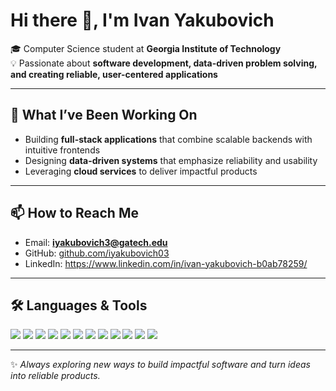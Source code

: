 # Hi there 👋, I'm Ivan Yakubovich  

🎓 Computer Science student at **Georgia Institute of Technology**  
💡 Passionate about **software development, data-driven problem solving, and creating reliable, user-centered applications**  

---

## 🔭 What I’ve Been Working On  
- Building **full-stack applications** that combine scalable backends with intuitive frontends  
- Designing **data-driven systems** that emphasize reliability and usability  
- Leveraging **cloud services** to deliver impactful products  

---

## 📫 How to Reach Me  
- Email: **iyakubovich3@gatech.edu**  
- GitHub: [github.com/iyakubovich03](https://github.com/iyakubovich03)  
- LinkedIn: https://www.linkedin.com/in/ivan-yakubovich-b0ab78259/
---

## 🛠️ Languages & Tools  

<p align="left">
  <img src="https://img.shields.io/badge/Python-3776AB?style=for-the-badge&logo=python&logoColor=white" />
  <img src="https://img.shields.io/badge/Java-007396?style=for-the-badge&logo=java&logoColor=white" />
  <img src="https://img.shields.io/badge/JavaScript-F7DF1E?style=for-the-badge&logo=javascript&logoColor=black" />
  <img src="https://img.shields.io/badge/SQL-336791?style=for-the-badge&logo=postgresql&logoColor=white" />
  <img src="https://img.shields.io/badge/HTML5-E34F26?style=for-the-badge&logo=html5&logoColor=white" />
  <img src="https://img.shields.io/badge/CSS3-1572B6?style=for-the-badge&logo=css3&logoColor=white" />
  <img src="https://img.shields.io/badge/MATLAB-0076A8?style=for-the-badge&logo=Mathworks&logoColor=white" />
  <img src="https://img.shields.io/badge/Django-092E20?style=for-the-badge&logo=django&logoColor=white" />
  <img src="https://img.shields.io/badge/React-20232A?style=for-the-badge&logo=react&logoColor=61DAFB" />
  <img src="https://img.shields.io/badge/AWS-232F3E?style=for-the-badge&logo=amazon-aws&logoColor=white" />
  <img src="https://img.shields.io/badge/Linux-FCC624?style=for-the-badge&logo=linux&logoColor=black" />
  <img src="https://img.shields.io/badge/Git-F05032?style=for-the-badge&logo=git&logoColor=white" />
</p>

---

✨ _Always exploring new ways to build impactful software and turn ideas into reliable products._  
